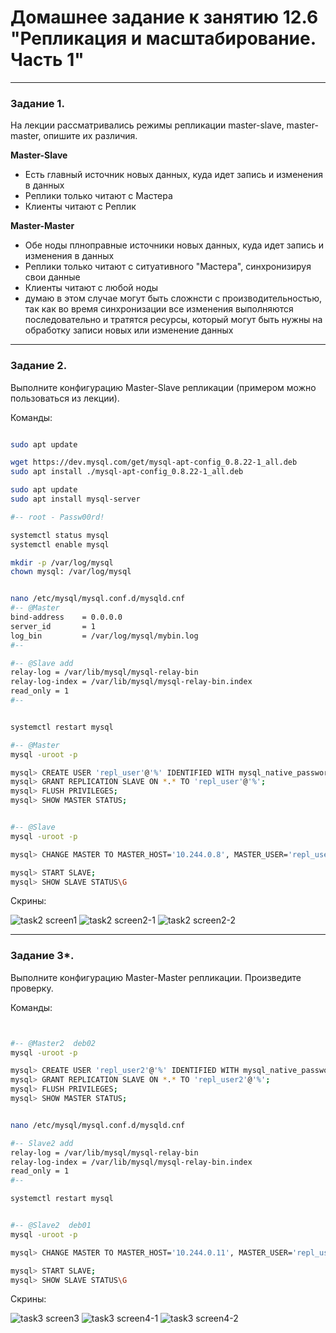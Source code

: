 # Домашнее задание к занятию 12.6 "Репликация и масштабирование. Часть 1"

---

### Задание 1.

На лекции рассматривались режимы репликации master-slave, master-master, опишите их различия.

**Master-Slave**

- Есть главный источник новых данных, куда идет запись и изменения в данных
- Реплики только читают с Мастера
- Клиенты читают с Реплик


**Master-Master**

- Обе ноды плноправные источники новых данных, куда идет запись и изменения в данных
- Реплики только читают с ситуативного "Мастера", синхронизируя свои данные
- Клиенты читают с любой ноды
- думаю в этом случае могут быть сложнсти с производительностью, так как во время синхронизации все изменения выполняются последовательно и тратятся ресурсы, который могут быть нужны на обработку записи новых или изменение данных


---

### Задание 2.

Выполните конфигурацию Master-Slave репликации (примером можно пользоваться из лекции).

Команды:

```sh

sudo apt update

wget https://dev.mysql.com/get/mysql-apt-config_0.8.22-1_all.deb
sudo apt install ./mysql-apt-config_0.8.22-1_all.deb

sudo apt update
sudo apt install mysql-server

#-- root - Passw00rd!

systemctl status mysql
systemctl enable mysql

mkdir -p /var/log/mysql
chown mysql: /var/log/mysql


nano /etc/mysql/mysql.conf.d/mysqld.cnf
#-- @Master
bind-address    = 0.0.0.0
server_id       = 1
log_bin         = /var/log/mysql/mybin.log
#--

#-- @Slave add
relay-log = /var/lib/mysql/mysql-relay-bin
relay-log-index = /var/lib/mysql/mysql-relay-bin.index
read_only = 1
#--


systemctl restart mysql

#-- @Master
mysql -uroot -p

mysql> CREATE USER 'repl_user'@'%' IDENTIFIED WITH mysql_native_password BY 'passW00rd!';
mysql> GRANT REPLICATION SLAVE ON *.* TO 'repl_user'@'%';
mysql> FLUSH PRIVILEGES;
mysql> SHOW MASTER STATUS;


#-- @Slave
mysql -uroot -p

mysql> CHANGE MASTER TO MASTER_HOST='10.244.0.8', MASTER_USER='repl_user', MASTER_PASSWORD='passW00rd!', MASTER_LOG_FILE='mybin.000002', MASTER_LOG_POS=837;

mysql> START SLAVE;
mysql> SHOW SLAVE STATUS\G
```

Скрины: 

![task2 screen1](https://github.com/paive-media/dz12/blob/main/12-6/dz12-6_screen1.png "Master")
![task2 screen2-1](https://github.com/paive-media/dz12/blob/main/12-6/dz12-6_screen2-1.png "Slave 1")
![task2 screen2-2](https://github.com/paive-media/dz12/blob/main/12-6/dz12-6_screen2-2.png "Slave 2")

---

### Задание 3*. 

Выполните конфигурацию Master-Master репликации. Произведите проверку.

Команды:
```sh


#-- @Master2  deb02
mysql -uroot -p

mysql> CREATE USER 'repl_user2'@'%' IDENTIFIED WITH mysql_native_password BY 'passW02rd*';
mysql> GRANT REPLICATION SLAVE ON *.* TO 'repl_user2'@'%';
mysql> FLUSH PRIVILEGES;
mysql> SHOW MASTER STATUS;


nano /etc/mysql/mysql.conf.d/mysqld.cnf

#-- Slave2 add
relay-log = /var/lib/mysql/mysql-relay-bin
relay-log-index = /var/lib/mysql/mysql-relay-bin.index
read_only = 1
#-- 

systemctl restart mysql


#-- @Slave2  deb01
mysql -uroot -p

mysql> CHANGE MASTER TO MASTER_HOST='10.244.0.11', MASTER_USER='repl_user2', MASTER_PASSWORD='passW02rd*', MASTER_LOG_FILE='mybin.000003', MASTER_LOG_POS=1034;

mysql> START SLAVE;
mysql> SHOW SLAVE STATUS\G

```

Скрины:

![task3 screen3](https://github.com/paive-media/dz12/blob/main/12-6/dz12-6_screen3.png "Master2")
![task3 screen4-1](https://github.com/paive-media/dz12/blob/main/12-6/dz12-6_screen4-1.png "Slave2 1")
![task3 screen4-2](https://github.com/paive-media/dz12/blob/main/12-6/dz12-6_screen4-2.png "Slave2 2")
